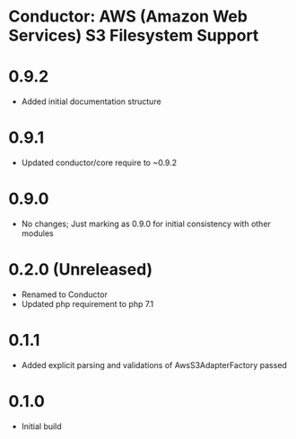 Conductor: AWS (Amazon Web Services) S3 Filesystem Support
==========================================================

# 0.9.2
- Added initial documentation structure

# 0.9.1
- Updated conductor/core require to ~0.9.2

# 0.9.0
- No changes; Just marking as 0.9.0 for initial consistency with other modules

# 0.2.0 (Unreleased)
- Renamed to Conductor
- Updated php requirement to php 7.1 

# 0.1.1
- Added explicit parsing and validations of AwsS3AdapterFactory passed

# 0.1.0
- Initial build
